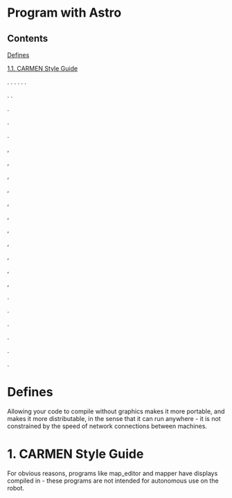 
# Program with Astro

## Contents

[Defines](#defines)


  [1.1. CARMEN Style Guide](#carmen-style-guide)

. 
.
.
.
.
.

.
.



.



.

.

,


,


,


,


,


,


,

,


,



,


,




.



.


.

.


.


.

# Defines

Allowing your code to compile without graphics makes it more portable, and makes it more distributable, in the sense that it can run anywhere - it is not constrained by the speed of network connections between machines.


# <a name="carmen-style-guide"></a>1. CARMEN Style Guide

For obvious reasons, programs like map_editor and mapper have displays compiled in - these programs are not intended for autonomous use on the robot.

